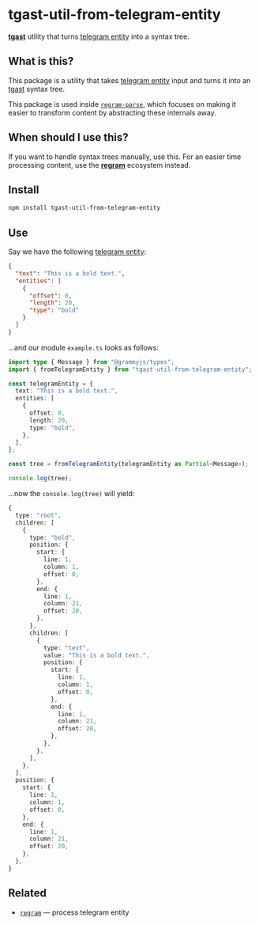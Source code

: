 # tgast-util-from-telegram-entity

**[tgast][github-tgast]** utility that turns [telegram entity][tg-entity] into a
syntax tree.

## What is this?

This package is a utility that takes [telegram entity][tg-entity] input and
turns it into an [tgast][github-tgast] syntax tree.

This package is used inside [`regram-parse`][github-regram-parse], which focuses
on making it easier to transform content by abstracting these internals away.

## When should I use this?

If you want to handle syntax trees manually, use this. For an easier time
processing content, use the **[regram][github-regram]** ecosystem instead.

## Install

```sh
npm install tgast-util-from-telegram-entity
```

## Use

Say we have the following [telegram entity][tg-entity]:

```json
{
  "text": "This is a bold text.",
  "entities": [
    {
      "offset": 0,
      "length": 20,
      "type": "bold"
    }
  ]
}
```

…and our module `example.ts` looks as follows:

```ts
import type { Message } from "@grammyjs/types";
import { fromTelegramEntity } from "tgast-util-from-telegram-entity";

const telegramEntity = {
  text: "This is a bold text.",
  entities: [
    {
      offset: 0,
      length: 20,
      type: "bold",
    },
  ],
};

const tree = fromTelegramEntity(telegramEntity as Partial<Message>);

console.log(tree);
```

…now the `console.log(tree)` will yield:

```ts
{
  type: "root",
  children: [
    {
      type: "bold",
      position: {
        start: {
          line: 1,
          column: 1,
          offset: 0,
        },
        end: {
          line: 1,
          column: 21,
          offset: 20,
        },
      },
      children: [
        {
          type: "text",
          value: "This is a bold text.",
          position: {
            start: {
              line: 1,
              column: 1,
              offset: 0,
            },
            end: {
              line: 1,
              column: 21,
              offset: 20,
            },
          },
        },
      ],
    },
  ],
  position: {
    start: {
      line: 1,
      column: 1,
      offset: 0,
    },
    end: {
      line: 1,
      column: 21,
      offset: 20,
    },
  },
}
```

## Related

- [`regram`][github-regram] — process telegram entity

[github-regram]: https://github.com/quadratz/regram
[github-regram-parse]: https://github.com/quadratz/regram-parse
[github-tgast]: https://github.com/quadratz/tgast
[tg-entity]: https://core.telegram.org/bots/api#messageentity

